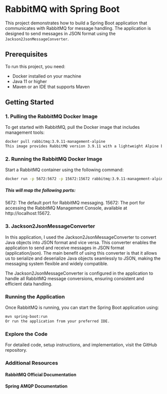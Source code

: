 # RabbitMQ with Spring Boot

This project demonstrates how to build a Spring Boot application that communicates with RabbitMQ for message handling. The application is designed to send messages in JSON format using the `Jackson2JsonMessageConverter`.

## Prerequisites

To run this project, you need:
- Docker installed on your machine
- Java 11 or higher
- Maven or an IDE that supports Maven

## Getting Started

### 1. Pulling the RabbitMQ Docker Image

To get started with RabbitMQ, pull the Docker image that includes management tools:

```bash
docker pull rabbitmq:3.9.11-management-alpine
This image provides RabbitMQ version 3.9.11 with a lightweight Alpine base and the RabbitMQ management plugin pre-installed.
```
### 2. Running the RabbitMQ Docker Image
Start a RabbitMQ container using the following command:

```bash
docker run -p 5672:5672 -p 15672:15672 rabbitmq:3.9.11-management-alpine
```
##### This will map the following ports:

5672: The default port for RabbitMQ messaging.
15672: The port for accessing the RabbitMQ Management Console, available at http://localhost:15672.

### 3. Jackson2JsonMessageConverter
In this application, I used the Jackson2JsonMessageConverter to convert Java objects into JSON format and vice versa. This converter enables the application to send and receive messages in JSON format (application/json). The main benefit of using this converter is that it allows us to serialize and deserialize Java objects seamlessly to JSON, making the messaging system flexible and widely compatible.

The Jackson2JsonMessageConverter is configured in the application to handle all RabbitMQ message conversions, ensuring consistent and efficient data handling.

### Running the Application
Once RabbitMQ is running, you can start the Spring Boot application using:

```bash
mvn spring-boot:run
Or run the application from your preferred IDE.
```
### Explore the Code
For detailed code, setup instructions, and implementation, visit the GitHub repository.

### Additional Resources
#### RabbitMQ Official Documentation
#### Spring AMQP Documentation









